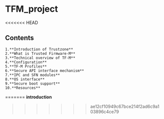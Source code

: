 # TFM_project
<<<<<<< HEAD

## Contents
    1.**Introduction of Trustzone**       
    2.**What is Trusted Firmware-M**
    3.**Technical overview of TF-M**
    4.**Configuration**
    5.**TF-M Profiles**
    6.**Secure API interface mechanism**
    7.**IPC and SFN modules**
    8.**OS interface**
    9.**Secure boot support**
    10.**Resources**


=======
**introduction**
>>>>>>> ae12cf10949c67bce214f2ad6c9a103896c4ce79
